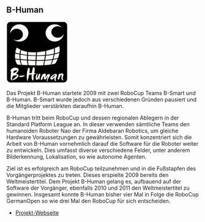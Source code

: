 ## B-Human

<p class="logo"><img src="assets/img/b-human.png" /></p>

Das Projekt B-Human startete 2009 mit zwei RoboCup Teams B-Smart und B-Human. B-Smart 
wurde jedoch aus verschiedenen Gründen pausiert und die Mitglieder verstärkten daraufhin B-Human.

B-Human tritt beim RoboCup und dessen regionalen Ablegern in der Standard Platform League an. 
In dieser verwenden sämtliche Teams den humanoiden Roboter Nao der Firma Aldebaran Robotics, 
um gleiche Hardware Voraussetzungen zu gewährleisten. Somit konzentriert sich die Arbeit von B-Human 
vornehmlich darauf die Software für die Roboter weiter zu entwickeln. Dies umfasst diverse verschiedene 
Felder, unter anderem Bilderkennung, Lokalisation, so wie autonome Agenten.

Ziel ist es erfolgreich am RoboCup teilzunehmen und in die Fußstapfen des Vorgängerprojektes zu treten. 
Dieses erspielte 2009 bereits den Weltmeistertitel. Dem Projekt B-Human gelang es,
aufbauend auf der Software der Vorgänger, ebenfalls 2010 und 2011 den Weltmeistertitel zu gewinnen.
Insgesamt konnte B-Human bisher vier Mal in Folge die RoboCup GermanOpen so wie drei Mal den RoboCup für sich entscheiden.

- [Projekt-Webseite](http://www.b-human.de)
